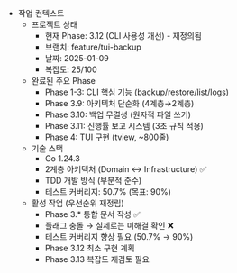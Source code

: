 - 작업 컨텍스트
  - 프로젝트 상태
    - 현재 Phase: 3.12 (CLI 사용성 개선) - 재정의됨
    - 브랜치: feature/tui-backup  
    - 날짜: 2025-01-09
    - 복잡도: 25/100
  - 완료된 주요 Phase
    - Phase 1-3: CLI 핵심 기능 (backup/restore/list/logs)
    - Phase 3.9: 아키텍처 단순화 (4계층→2계층)
    - Phase 3.10: 백업 무결성 (원자적 파일 쓰기)
    - Phase 3.11: 진행률 보고 시스템 (3초 규칙 적용)
    - Phase 4: TUI 구현 (tview, ~800줄)
  - 기술 스택
    - Go 1.24.3
    - 2계층 아키텍처 (Domain ↔ Infrastructure) ✅
    - TDD 개발 방식 (부분적 준수)
    - 테스트 커버리지: 50.7% (목표: 90%)
  - 활성 작업 (우선순위 재정립)
    - Phase 3.* 통합 문서 작성 ✅
    - 플래그 충돌 → 실제로는 미해결 확인 ❌
    - 테스트 커버리지 향상 필요 (50.7% → 90%)
    - Phase 3.12 최소 구현 계획
    - Phase 3.13 복잡도 재검토 필요
